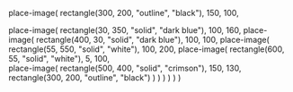 place-image(
  rectangle(300, 200, "outline", "black"),
  150,
  100,

place-image(
    rectangle(30, 350, "solid", "dark blue"),
 100,
 160, 
place-image(
      rectangle(400, 30, "solid", "dark blue"),
  100,
  100,
 place-image(
        rectangle(55, 550, "solid", "white"),
        100,
 200,
place-image(
          rectangle(600, 55, "solid", "white"),
          5,
          100,   
place-image(
rectangle(500, 400, "solid", "crimson"),
  150,
  130,                 
                        rectangle(300, 200, "outline", "black")
                      )
                    )
                  )
                )
              )
            )
